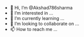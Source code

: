 - 👋 Hi, I’m @Akshad786sharma
- 👀 I’m interested in ...
- 🌱 I’m currently learning ...
- 💞️ I’m looking to collaborate on ...
- 📫 How to reach me ...

<!---
Akshad786sharma/Akshad786sharma is a ✨ special ✨ repository because its `README.md` (this file) appears on your GitHub profile.
You can click the Preview link to take a look at your changes.
--->

